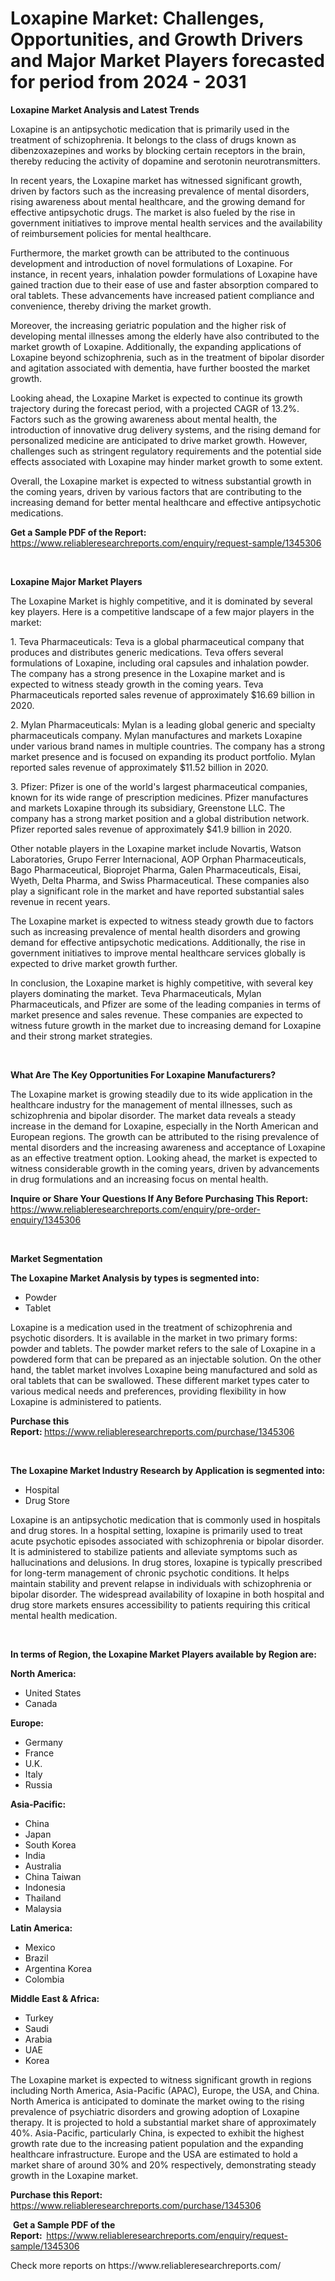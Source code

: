 <p><h1>Loxapine Market: Challenges, Opportunities, and Growth Drivers and Major Market Players forecasted for period from 2024 - 2031</h1></p><p><strong>Loxapine Market Analysis and Latest Trends</strong></p>
<p><p>Loxapine is an antipsychotic medication that is primarily used in the treatment of schizophrenia. It belongs to the class of drugs known as dibenzoxazepines and works by blocking certain receptors in the brain, thereby reducing the activity of dopamine and serotonin neurotransmitters.</p><p>In recent years, the Loxapine market has witnessed significant growth, driven by factors such as the increasing prevalence of mental disorders, rising awareness about mental healthcare, and the growing demand for effective antipsychotic drugs. The market is also fueled by the rise in government initiatives to improve mental health services and the availability of reimbursement policies for mental healthcare.</p><p>Furthermore, the market growth can be attributed to the continuous development and introduction of novel formulations of Loxapine. For instance, in recent years, inhalation powder formulations of Loxapine have gained traction due to their ease of use and faster absorption compared to oral tablets. These advancements have increased patient compliance and convenience, thereby driving the market growth.</p><p>Moreover, the increasing geriatric population and the higher risk of developing mental illnesses among the elderly have also contributed to the market growth of Loxapine. Additionally, the expanding applications of Loxapine beyond schizophrenia, such as in the treatment of bipolar disorder and agitation associated with dementia, have further boosted the market growth.</p><p>Looking ahead, the Loxapine Market is expected to continue its growth trajectory during the forecast period, with a projected CAGR of 13.2%. Factors such as the growing awareness about mental health, the introduction of innovative drug delivery systems, and the rising demand for personalized medicine are anticipated to drive market growth. However, challenges such as stringent regulatory requirements and the potential side effects associated with Loxapine may hinder market growth to some extent.</p><p>Overall, the Loxapine market is expected to witness substantial growth in the coming years, driven by various factors that are contributing to the increasing demand for better mental healthcare and effective antipsychotic medications.</p></p>
<p><strong>Get a Sample PDF of the Report:&nbsp;</strong> <a href="https://www.reliableresearchreports.com/enquiry/request-sample/1345306">https://www.reliableresearchreports.com/enquiry/request-sample/1345306</a></p>
<p>&nbsp;</p>
<p><strong>Loxapine Major Market Players</strong></p>
<p><p>The Loxapine Market is highly competitive, and it is dominated by several key players. Here is a competitive landscape of a few major players in the market:</p><p>1. Teva Pharmaceuticals: Teva is a global pharmaceutical company that produces and distributes generic medications. Teva offers several formulations of Loxapine, including oral capsules and inhalation powder. The company has a strong presence in the Loxapine market and is expected to witness steady growth in the coming years. Teva Pharmaceuticals reported sales revenue of approximately $16.69 billion in 2020.</p><p>2. Mylan Pharmaceuticals: Mylan is a leading global generic and specialty pharmaceuticals company. Mylan manufactures and markets Loxapine under various brand names in multiple countries. The company has a strong market presence and is focused on expanding its product portfolio. Mylan reported sales revenue of approximately $11.52 billion in 2020.</p><p>3. Pfizer: Pfizer is one of the world's largest pharmaceutical companies, known for its wide range of prescription medicines. Pfizer manufactures and markets Loxapine through its subsidiary, Greenstone LLC. The company has a strong market position and a global distribution network. Pfizer reported sales revenue of approximately $41.9 billion in 2020.</p><p>Other notable players in the Loxapine market include Novartis, Watson Laboratories, Grupo Ferrer Internacional, AOP Orphan Pharmaceuticals, Bago Pharmaceutical, Bioprojet Pharma, Galen Pharmaceuticals, Eisai, Wyeth, Delta Pharma, and Swiss Pharmaceutical. These companies also play a significant role in the market and have reported substantial sales revenue in recent years.</p><p>The Loxapine market is expected to witness steady growth due to factors such as increasing prevalence of mental health disorders and growing demand for effective antipsychotic medications. Additionally, the rise in government initiatives to improve mental healthcare services globally is expected to drive market growth further.</p><p>In conclusion, the Loxapine market is highly competitive, with several key players dominating the market. Teva Pharmaceuticals, Mylan Pharmaceuticals, and Pfizer are some of the leading companies in terms of market presence and sales revenue. These companies are expected to witness future growth in the market due to increasing demand for Loxapine and their strong market strategies.</p></p>
<p>&nbsp;</p>
<p><strong>What Are The Key Opportunities For Loxapine Manufacturers?</strong></p>
<p><p>The Loxapine market is growing steadily due to its wide application in the healthcare industry for the management of mental illnesses, such as schizophrenia and bipolar disorder. The market data reveals a steady increase in the demand for Loxapine, especially in the North American and European regions. The growth can be attributed to the rising prevalence of mental disorders and the increasing awareness and acceptance of Loxapine as an effective treatment option. Looking ahead, the market is expected to witness considerable growth in the coming years, driven by advancements in drug formulations and an increasing focus on mental health.</p></p>
<p><strong>Inquire or Share Your Questions If Any Before Purchasing This Report:</strong> <a href="https://www.reliableresearchreports.com/enquiry/pre-order-enquiry/1345306">https://www.reliableresearchreports.com/enquiry/pre-order-enquiry/1345306</a></p>
<p>&nbsp;</p>
<p><strong>Market Segmentation</strong></p>
<p><strong>The Loxapine Market Analysis by types is segmented into:</strong></p>
<p><ul><li>Powder</li><li>Tablet</li></ul></p>
<p><p>Loxapine is a medication used in the treatment of schizophrenia and psychotic disorders. It is available in the market in two primary forms: powder and tablets. The powder market refers to the sale of Loxapine in a powdered form that can be prepared as an injectable solution. On the other hand, the tablet market involves Loxapine being manufactured and sold as oral tablets that can be swallowed. These different market types cater to various medical needs and preferences, providing flexibility in how Loxapine is administered to patients.</p></p>
<p><strong>Purchase this Report:&nbsp;</strong><a href="https://www.reliableresearchreports.com/purchase/1345306">https://www.reliableresearchreports.com/purchase/1345306</a></p>
<p>&nbsp;</p>
<p><strong>The Loxapine Market Industry Research by Application is segmented into:</strong></p>
<p><ul><li>Hospital</li><li>Drug Store</li></ul></p>
<p><p>Loxapine is an antipsychotic medication that is commonly used in hospitals and drug stores. In a hospital setting, loxapine is primarily used to treat acute psychotic episodes associated with schizophrenia or bipolar disorder. It is administered to stabilize patients and alleviate symptoms such as hallucinations and delusions. In drug stores, loxapine is typically prescribed for long-term management of chronic psychotic conditions. It helps maintain stability and prevent relapse in individuals with schizophrenia or bipolar disorder. The widespread availability of loxapine in both hospital and drug store markets ensures accessibility to patients requiring this critical mental health medication.</p></p>
<p>&nbsp;</p>
<p><strong>In terms of Region, the Loxapine Market Players available by Region are:</strong></p>
<p>
    <p> <strong> North America: </strong>
        <ul>
            <li>United States</li>
            <li>Canada</li>
        </ul>
        </p> 
    <p> <strong> Europe: </strong>
        <ul>
            <li>Germany</li>
            <li>France</li>
            <li>U.K.</li>
            <li>Italy</li>
            <li>Russia</li>
        </ul>
        </p> 
    <p> <strong> Asia-Pacific: </strong>
        <ul>
            <li>China</li>
            <li>Japan</li>
            <li>South Korea</li>
            <li>India</li>
            <li>Australia</li>
            <li>China Taiwan</li>
            <li>Indonesia</li>
            <li>Thailand</li>
            <li>Malaysia</li>
        </ul>
        </p> 
    <p> <strong> Latin America: </strong>
        <ul>
            <li>Mexico</li>
            <li>Brazil</li>
            <li>Argentina Korea</li>
            <li>Colombia</li>
        </ul>
        </p> 
    <p> <strong> Middle East & Africa: </strong>
        <ul>
            <li>Turkey</li>
            <li>Saudi</li>
            <li>Arabia</li>
            <li>UAE</li>
            <li>Korea</li>
        </ul>
    </p>
    </p>
<p><p>The Loxapine market is expected to witness significant growth in regions including North America, Asia-Pacific (APAC), Europe, the USA, and China. North America is anticipated to dominate the market owing to the rising prevalence of psychiatric disorders and growing adoption of Loxapine therapy. It is projected to hold a substantial market share of approximately 40%. Asia-Pacific, particularly China, is expected to exhibit the highest growth rate due to the increasing patient population and the expanding healthcare infrastructure. Europe and the USA are estimated to hold a market share of around 30% and 20% respectively, demonstrating steady growth in the Loxapine market.</p></p>
<p><strong>Purchase this Report: </strong><a href="https://www.reliableresearchreports.com/purchase/1345306">https://www.reliableresearchreports.com/purchase/1345306</a></p>
<p>&nbsp;<strong>Get a Sample PDF of the Report:&nbsp;&nbsp;</strong><a href="https://www.reliableresearchreports.com/enquiry/request-sample/1345306">https://www.reliableresearchreports.com/enquiry/request-sample/1345306</a></p>
<p><strong></strong></p>
<p>Check more reports on https://www.reliableresearchreports.com/</p>